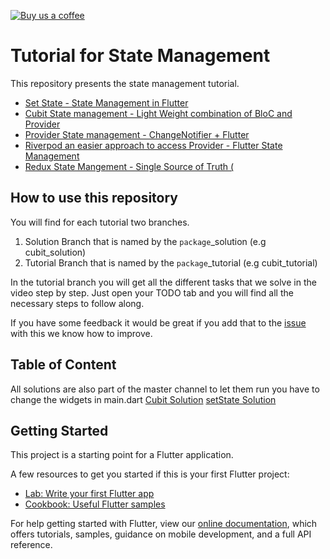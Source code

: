 [![Buy us a coffee](https://img.shields.io/badge/Buy%20us%20a%20coffee-Thanks-green?style=flat)](https://www.buymeacoffee.com/sBGXj7Pl4)

# Tutorial for State Management
This repository presents the state management tutorial.
- [Set State - State Management in Flutter](https://youtu.be/nDwH7iskkHA)
- [Cubit State management - Light Weight combination of BloC and Provider](https://youtu.be/e6x41c2fY7w)
- [Provider State management - ChangeNotifier + Flutter](https://www.youtube.com/watch?v=hwv31bNdSt4)
- [Riverpod an easier approach to access Provider - Flutter State Management](https://youtu.be/FHJM5pd1yF4)
- [Redux State Mangement - Single Source of Truth (]()

## How to use this repository
You will find for each tutorial two branches.
1. Solution Branch that is named by the `package`_solution (e.g cubit_solution)
2. Tutorial Branch that is named by the `package`_tutorial (e.g cubit_tutorial)

In the tutorial branch you will get all the different tasks that we solve in
the video step by step. Just open your TODO tab and you will find all the 
necessary steps to follow along.

If you have some feedback it would be great if you add that to the [issue](https://github.com/md-weber/state_tutorials/issues/1)
with this we know how to improve.

## Table of Content
All solutions are also part of the master channel
to let them run you have to change the widgets in main.dart
[Cubit Solution](./lib/cubit)
[setState Solution](./lib/setState)


## Getting Started

This project is a starting point for a Flutter application.

A few resources to get you started if this is your first Flutter project:

- [Lab: Write your first Flutter app](https://flutter.dev/docs/get-started/codelab)
- [Cookbook: Useful Flutter samples](https://flutter.dev/docs/cookbook)

For help getting started with Flutter, view our
[online documentation](https://flutter.dev/docs), which offers tutorials,
samples, guidance on mobile development, and a full API reference.

